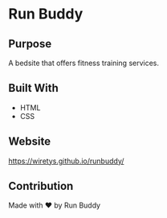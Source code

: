 # Run Buddy

## Purpose
A bedsite that offers fitness training services.

## Built With
* HTML
* CSS

## Website
https://wiretys.github.io/runbuddy/

## Contribution
Made with ❤️ by Run Buddy

